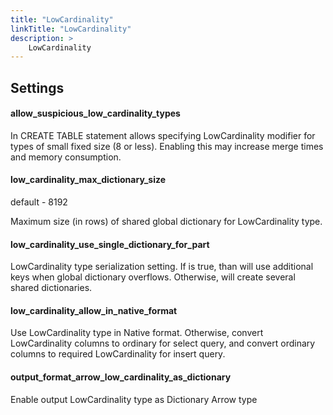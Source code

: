```yaml
---
title: "LowCardinality"
linkTitle: "LowCardinality"
description: >
    LowCardinality
---
```

## Settings

#### allow_suspicious_low_cardinality_types

In CREATE TABLE statement allows specifying LowCardinality modifier for types of small fixed size (8 or less). Enabling this may increase merge times and memory consumption.

#### low_cardinality_max_dictionary_size

default - 8192

Maximum size (in rows) of shared global dictionary for LowCardinality type.

#### low_cardinality_use_single_dictionary_for_part

LowCardinality type serialization setting. If is true, than will use additional keys when global dictionary overflows. Otherwise, will create several shared dictionaries.

#### low_cardinality_allow_in_native_format

Use LowCardinality type in Native format. Otherwise, convert LowCardinality columns to ordinary for select query, and convert ordinary columns to required LowCardinality for insert query.

#### output_format_arrow_low_cardinality_as_dictionary

Enable output LowCardinality type as Dictionary Arrow type
